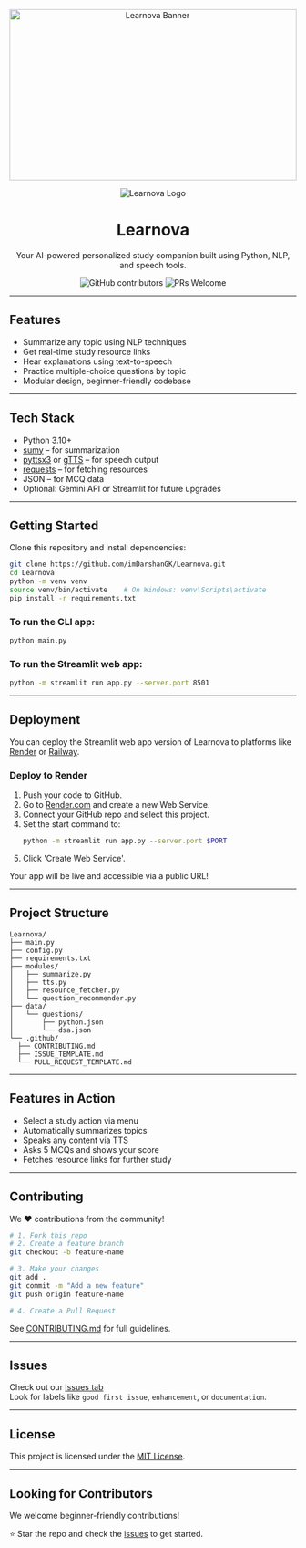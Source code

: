 

<p align="center">
  <img src="https://raw.githubusercontent.com/imDarshanGK/Learnova/main/assets/banner.png" alt="Learnova Banner" width="100%" height="300px">
</p>

<p align="center">
  <img src="https://img.shields.io/badge/Learnova-AI--Powered-blue?style=for-the-badge&logo=python&logoColor=white" alt="Learnova Logo">
</p>


<h1 align="center">Learnova</h1>
<p align="center">Your AI-powered personalized study companion built using Python, NLP, and speech tools.</p>

<p align="center">
  <img src="https://img.shields.io/github/contributors/imDarshanGK/Learnova" alt="GitHub contributors">
  <img src="https://img.shields.io/badge/PRs-welcome-brightgreen.svg?style=flat-square" alt="PRs Welcome">
</p>


---

## Features

-  Summarize any topic using NLP techniques
-  Get real-time study resource links
-  Hear explanations using text-to-speech
-  Practice multiple-choice questions by topic
-  Modular design, beginner-friendly codebase

---

## Tech Stack

- Python 3.10+
- [sumy](https://pypi.org/project/sumy/) – for summarization
- [pyttsx3](https://pypi.org/project/pyttsx3/) or [gTTS](https://pypi.org/project/gTTS/) – for speech output
- [requests](https://pypi.org/project/requests/) – for fetching resources
- JSON – for MCQ data
- Optional: Gemini API or Streamlit for future upgrades

---

## Getting Started


Clone this repository and install dependencies:

```bash
git clone https://github.com/imDarshanGK/Learnova.git
cd Learnova
python -m venv venv
source venv/bin/activate    # On Windows: venv\Scripts\activate
pip install -r requirements.txt
```

### To run the CLI app:
```bash
python main.py
```

### To run the Streamlit web app:
```bash
python -m streamlit run app.py --server.port 8501
```

---

## Deployment

You can deploy the Streamlit web app version of Learnova to platforms like [Render](https://render.com/) or [Railway](https://railway.app/).

### Deploy to Render

1. Push your code to GitHub.
2. Go to [Render.com](https://render.com/) and create a new Web Service.
3. Connect your GitHub repo and select this project.
4. Set the start command to:
   ```bash
   python -m streamlit run app.py --server.port $PORT
   ```
5. Click 'Create Web Service'.

Your app will be live and accessible via a public URL!


---

## Project Structure

```
Learnova/
├── main.py
├── config.py
├── requirements.txt
├── modules/
│   ├── summarize.py
│   ├── tts.py
│   ├── resource_fetcher.py
│   └── question_recommender.py
├── data/
│   └── questions/
│       ├── python.json
│       └── dsa.json
└── .github/
  ├── CONTRIBUTING.md
  ├── ISSUE_TEMPLATE.md
  └── PULL_REQUEST_TEMPLATE.md
```

---

## Features in Action

-  Select a study action via menu
-  Automatically summarizes topics
-  Speaks any content via TTS
-  Asks 5 MCQs and shows your score
-  Fetches resource links for further study

---

## Contributing

We ❤️ contributions from the community!

```bash
# 1. Fork this repo
# 2. Create a feature branch
git checkout -b feature-name

# 3. Make your changes
git add .
git commit -m "Add a new feature"
git push origin feature-name

# 4. Create a Pull Request
```

See [CONTRIBUTING.md](.github/CONTRIBUTING.md) for full guidelines.

---

## Issues

Check out our [Issues tab](https://github.com/imDarshanGK/Learnova/issues)  
Look for labels like `good first issue`, `enhancement`, or `documentation`.

---

## License

This project is licensed under the [MIT License](LICENSE).

---

## Looking for Contributors

We welcome beginner-friendly contributions!

⭐ Star the repo and check the [issues](https://github.com/imDarshanGK/Learnova/issues) to get started.
